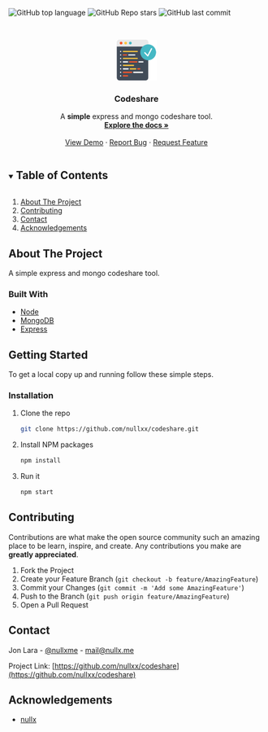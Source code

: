 ![GitHub top language](https://img.shields.io/github/languages/top/nullxx/codeshare?style=for-the-badge)
![GitHub Repo stars](https://img.shields.io/github/stars/nullxx/codeshare?style=for-the-badge)
![GitHub last commit](https://img.shields.io/github/last-commit/nullxx/codeshare?style=for-the-badge)



<!-- PROJECT LOGO -->
<br />
<p align="center">
  <a href="https://github.com/nullxx/codeshare">
    <img src="public/assets/code.png" alt="Logo" width="80" height="80">
  </a>

  <h3 align="center">Codeshare</h3>

  <p align="center">
    A <b>simple</b> express and mongo codeshare tool.
    <br />
    <a href="https://github.com/nullxx/codeshare"><strong>Explore the docs »</strong></a>
    <br />
    <br />
    <a href="https://sh.nullx.me/clusperry-demo">View Demo</a>
    ·
    <a href="https://github.com/nullxx/codeshare/issues">Report Bug</a>
    ·
    <a href="https://github.com/nullxx/codeshare/issues">Request Feature</a>
  </p>
</p>



<!-- TABLE OF CONTENTS -->
<details open="open">
  <summary><h2 style="display: inline-block">Table of Contents</h2></summary>
  <ol>
    <li>
      <a href="#about-the-project">About The Project</a>
    </li>
    <li><a href="#contributing">Contributing</a></li>
    <li><a href="#contact">Contact</a></li>
    <li><a href="#acknowledgements">Acknowledgements</a></li>
  </ol>
</details>



<!-- ABOUT THE PROJECT -->
## About The Project

A simple express and mongo codeshare tool.

### Built With

* [Node](https://nodejs.org/es/)
* [MongoDB](https://www.mongodb.com)
* [Express](https://expressjs.com)


<!-- GETTING STARTED -->
## Getting Started

To get a local copy up and running follow these simple steps.

### Installation

1. Clone the repo
   ```sh
   git clone https://github.com/nullxx/codeshare.git
   ```
2. Install NPM packages
   ```sh
   npm install
   ```
3. Run it
   ```sh
   npm start
   ```

<!-- CONTRIBUTING -->
## Contributing

Contributions are what make the open source community such an amazing place to be learn, inspire, and create. Any contributions you make are **greatly appreciated**.

1. Fork the Project
2. Create your Feature Branch (`git checkout -b feature/AmazingFeature`)
3. Commit your Changes (`git commit -m 'Add some AmazingFeature'`)
4. Push to the Branch (`git push origin feature/AmazingFeature`)
5. Open a Pull Request

<!-- CONTACT -->
## Contact

Jon Lara - [@nullxme](https://twitter.com/https://twitter.com/nullxme) - mail@nullx.me

Project Link: [https://github.com/nullxx/codeshare](https://github.com/nullxx/codeshare)


<!-- ACKNOWLEDGEMENTS -->
## Acknowledgements

* [nullx](https://nullx.me)
